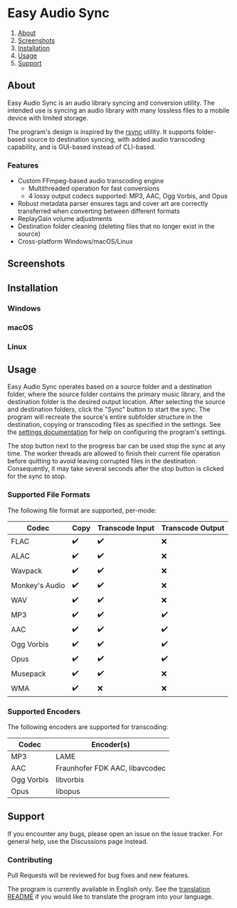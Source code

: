 # Easy Audio Sync
1. [About](#about)
2. [Screenshots](#screenshots)
3. [Installation](#installation)
4. [Usage](#usage)
5. [Support](#support)

## About
Easy Audio Sync is an audio library syncing and conversion utility. The intended use is syncing an audio library with many lossless files to a mobile device with limited storage.

The program's design is inspired by the [rsync](https://github.com/WayneD/rsync) utility. It supports folder-based source to destination syncing, with added audio transcoding capability, and is GUI-based instead of CLI-based.

### Features
- Custom FFmpeg-based audio transcoding engine
  - Multithreaded operation for fast conversions
  - 4 lossy output codecs supported: MP3, AAC, Ogg Vorbis, and Opus
- Robust metadata parser ensures tags and cover art are correctly transferred when converting between different formats
- ReplayGain volume adjustments
- Destination folder cleaning (deleting files that no longer exist in the source)
- Cross-platform Windows/macOS/Linux

## Screenshots

## Installation

### Windows

### macOS

### Linux

## Usage
Easy Audio Sync operates based on a source folder and a destination folder, where the source folder contains the primary music library, and the destination folder is the desired output location. After selecting the source and destination folders, click the "Sync" button to start the sync. The program will recreate the source's entire subfolder structure in the destination, copying or transcoding files as specified in the settings. See the [settings documentation](docs/settings.md) for help on configuring the program's settings.

The stop button next to the progress bar can be used stop the sync at any time. The worker threads are allowed to finish their current file operation before quitting to avoid leaving corrupted files in the destination. Consequently, it may take several seconds after the stop button is clicked for the sync to stop.

### Supported File Formats
The following file format are supported, per-mode:

| Codec          | Copy               | Transcode Input    | Transcode Output   |
| -------------- | ------------------ | ------------------ | ------------------ |
| FLAC           | :heavy_check_mark: | :heavy_check_mark: | :x:                |
| ALAC           | :heavy_check_mark: | :heavy_check_mark: | :x:                |
| Wavpack        | :heavy_check_mark: | :heavy_check_mark: | :x:                |
| Monkey's Audio | :heavy_check_mark: | :heavy_check_mark: | :x:                |
| WAV            | :heavy_check_mark: | :heavy_check_mark: | :x:                |
| MP3            | :heavy_check_mark: | :heavy_check_mark: | :heavy_check_mark: |
| AAC            | :heavy_check_mark: | :heavy_check_mark: | :heavy_check_mark: |
| Ogg Vorbis     | :heavy_check_mark: | :heavy_check_mark: | :heavy_check_mark: |
| Opus           | :heavy_check_mark: | :heavy_check_mark: | :heavy_check_mark: |
| Musepack       | :heavy_check_mark: | :heavy_check_mark: | :x:                |
| WMA            | :heavy_check_mark: | :x:                | :x:                |

### Supported Encoders
The following encoders are supported for transcoding:

| Codec        | Encoder(s)                     |
| ------------ | ------------------------------ |
| MP3          | LAME                           |
| AAC          | Fraunhofer FDK AAC, libavcodec |
| Ogg Vorbis   | libvorbis                      |
| Opus         | libopus                        |

## Support
If you encounter any bugs, please open an issue on the issue tracker. For general help, use the Discussions page instead.

### Contributing
Pull Requests will be reviewed for bug fixes and new features.

The program is currently available in English only. See the [translation README](translations/README.md) if you would like to translate the program into your language.
